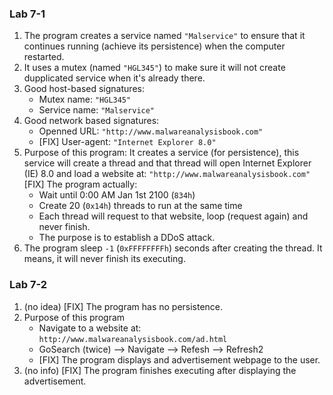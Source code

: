 ### Lab 7-1

1. The program creates a service named `"Malservice"` to ensure that it continues running (achieve its persistence) when the computer restarted.
1. It uses a mutex (named `"HGL345"`) to make sure it will not create dupplicated service when it's already there.
1. Good host-based signatures: 
    * Mutex name: `"HGL345"`
    * Service name: `"Malservice"`
1. Good network based signatures:
    * Openned URL: `"http://www.malwareanalysisbook.com"`
    * [FIX] User-agent: `"Internet Explorer 8.0"`
1. Purpose of this program: It creates a service (for persistence), this service will create a thread and that thread will open Internet Explorer (IE) 8.0 and load a website at: `"http://www.malwareanalysisbook.com"`
[FIX] The program actually:
      * Wait until 0:00 AM Jan 1st 2100 (`834h`)
      * Create 20 (`0x14h`) threads to run at the same time
      * Each thread will request to that website, loop (request again) and never finish.
      * The purpose is to establish a DDoS attack.
1. The program sleep `-1` (`0xFFFFFFFFh`) seconds after creating the thread. It means, it will never finish its executing.

### Lab 7-2

1. (no idea) [FIX] The program has no persistence.
1. Purpose of this program
      * Navigate to a website at: `http://www.malwareanalysisbook.com/ad.html`
      * GoSearch (twice) --> Navigate --> Refesh --> Refresh2
      * [FIX] The program displays and advertisement webpage to the user.
1. (no info) [FIX] The program finishes executing after displaying the advertisement.
